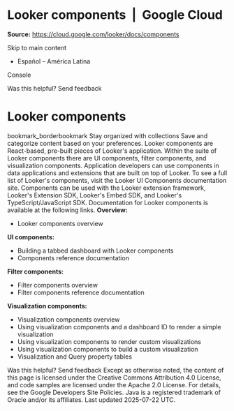# Looker components  |  Google Cloud

**Source:** https://cloud.google.com/looker/docs/components

Skip to main content 
  * Español – América Latina

Console 




Was this helpful?
Send feedback 
#  Looker components
bookmark_borderbookmark Stay organized with collections  Save and categorize content based on your preferences.
Looker components are React-based, pre-built pieces of Looker's application. Within the suite of Looker components there are UI components, filter components, and visualization components. Application developers can use components in data applications and extensions that are built on top of Looker. To see a full list of Looker's components, visit the Looker UI Components documentation site.
Components can be used with the Looker extension framework, Looker's Extension SDK, Looker's Embed SDK, and Looker's TypeScript/JavaScript SDK.
Documentation for Looker components is available at the following links.
**Overview:**
  * Looker components overview


**UI components:**
  * Building a tabbed dashboard with Looker components
  * Components reference documentation


**Filter components:**
  * Filter components overview
  * Filter components reference documentation


**Visualization components:**
  * Visualization components overview
  * Using visualization components and a dashboard ID to render a simple visualization
  * Using visualization components to render custom visualizations
  * Using visualization components to build a custom visualization
  * Visualization and Query property tables


Was this helpful?
Send feedback 
Except as otherwise noted, the content of this page is licensed under the Creative Commons Attribution 4.0 License, and code samples are licensed under the Apache 2.0 License. For details, see the Google Developers Site Policies. Java is a registered trademark of Oracle and/or its affiliates.
Last updated 2025-07-22 UTC.


